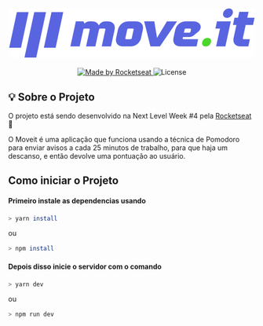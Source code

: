 <h4 align="center">
  <img src="https://github.com/gustavocrvls/moveit/blob/main/public/logo-full.svg" />
</h4>

<p align="center">
  <a href="https://rocketseat.com.br">
    <img alt="Made by Rocketseat" src="https://img.shields.io/badge/made%20by-Rocketseat-5965e0">
  </a>
  <img alt="License" src="https://img.shields.io/badge/license-MIT-5965e0">
</p>

## 💡 Sobre o Projeto

O projeto está sendo desenvolvido na Next Level Week #4 pela [Rocketseat](https://rocketseat.com.br/) 🚀

O Moveit é uma aplicação que funciona usando a técnica de Pomodoro para enviar avisos a cada 25 minutos de trabalho, para que haja um descanso, e então devolve uma pontuação ao usuário.


## Como iniciar o Projeto

#### Primeiro instale as dependencias usando
```bash
> yarn install
```
ou
```bash
> npm install
```
#### Depois disso inicie o servidor com o comando

```bash
> yarn dev
```
ou
```bash
> npm run dev
```
